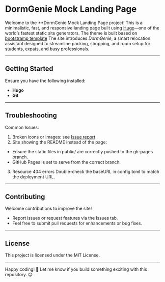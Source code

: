# DormGenie Mock Landing Page

Welcome to the **DormGenie Mock Landing Page project! This is a minimalistic, fast, and responsive landing page built using [Hugo](https://gohugo.io/getting-started/installing/)—one of the world’s fastest static site generators. The theme is built based on [bootstramp template](https://github.com/filipecarneiro/hugo-bootstrap-theme) The site introduces *DormGenie*, a smart relocation assistant designed to streamline packing, shopping, and room setup for students, expats, and busy professionals.

---

## Getting Started

Ensure you have the following installed:
- **Hugo**  
- **Git**


-----
## Troubleshooting

Common Issues: 
1. Broken icons or images:
	see [Issue report](./Issue.md)
2. Site showing the README instead of the page:
  - Ensure the static files in public/ are correctly pushed to the gh-pages branch.
  - GitHub Pages is set to serve from the correct branch.
3. Resource 404 errors
	Double-check the baseURL in config.toml to match the deployment URL.

------
## Contributing

Welcome contributions to improve the site!
- Report issues or request features via the Issues tab.
- Feel free to submit pull requests for enhancements or bug fixes.

 -------

## License

This project is licensed under the MIT License.

------

Happy coding! 🎉 Let me know if you build something exciting with this repository. 😊

